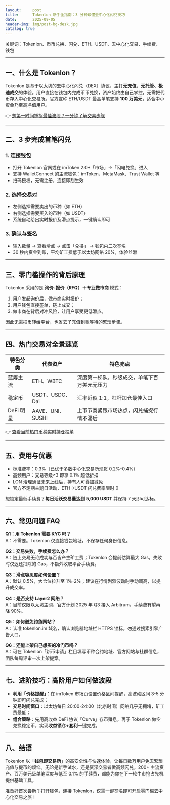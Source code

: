 ```yaml
---
layout:     post
title:      Tokenlon 新手全指南：3 分钟读懂去中心化闪兑技巧
date:       2025-09-05
header-img: img/post-bg-desk.jpg
catalog: true
---
```


关键词：Tokenlon、币币兑换、闪兑、ETH、USDT、去中心化交易、手续费、钱包

---

## 一、什么是 Tokenlon？  
Tokenlon 是基于以太坊的去中心化闪兑（DEX）协议，主打**无充值、无托管、极速成交**的体验。用户直接在钱包内完成币币兑换，资产始终由自己掌控，无需把代币存入中心化交易所。官方宣称 ETH/USDT 最高单笔支持 **100 万美元**，适合中小资金乃至高净值用户。

👉 [想第一时间捕捉最佳波段？一分钟了解交易步骤](https://okxdog.com/)

---

## 二、3 步完成首笔闪兑  
### 1. 连接钱包  
- 打开 Tokenlon 官网或在 imToken 2.0+「市场」→「闪电兑换」进入  
- 支持 WalletConnect 的主流钱包：imToken、MetaMask、Trust Wallet 等  
- 扫码授权，无需注册，连接即刻生效  

### 2. 选择交易对  
- 左侧选择需要卖出的币种（如 ETH）  
- 右侧选择需要买入的币种（如 USDT）  
- 系统自动给出实时报价及滑点提示，一键确认即可  

### 3. 确认与签名  
- 输入数量 → 查看滑点 → 点击「兑换」 → 钱包内二次签名  
- 30 秒内资金到账，平均矿工费低于以太坊网络 20%，体验丝滑  

---

## 三、零门槛操作的背后原理  
Tokenlon 采用的是 **询价-报价（RFQ）＋专业做市商** 模式：  
1. 用户发起询价后，做市商实时报价；  
2. 用户钱包直接签单，链上成交；  
3. 做市商在背后对冲风险，让用户享受更低滑点。  

因此无需把币转给平台，也省去了充值到账等待的繁琐步骤。

---

## 四、热门交易对全景速览  
| 特色分类 | 代表资产 | 特色亮点 |
|---|---|---|
| 蓝筹主流 | ETH、WBTC | 深度第一梯队，秒级成交，单笔下百万美元无压力 |
| 稳定币 | USDT、USDC、Dai | 汇率近似 1:1，杠杆加仓最佳入口 |
| DeFi 明星 | AAVE、UNI、SUSHI | 上币节奏紧跟市场热点，闪兑捕捉行情不滞后 |

👉 [查看当前热门币种实时持仓榜单](https://okxdog.com/)

---

## 五、费用与优惠  
- 标准费率：0.3%（已优于多数中心化交易所现货 0.2%-0.4%）  
- 高频用户：交易等级≥3 即享 0.1% 超低折扣  
- LON 治理通证未来上线后，持有人可叠加减免  
- 官方不定期主题日活动，ETH→USDT 闪兑费率限时 0  
  
想锁定最低手续费？**每日活跃交易量达到 5,000 USDT** 并保持 7 天即可达标。

---

## 六、常见问题 FAQ

**Q1：用 Tokenlon 需要 KYC 吗？**  
A：不需要。Tokenlon 仅连接钱包地址，不保存任何身份信息。  

**Q2：交易失败，手续费怎么办？**  
A：链上交易无论成功与否皆产生矿工费；Tokenlon 会提前估算最大 Gas，失败时仅返还扣除的 Gas，不额外收取平台手续费。  

**Q3：滑点容忍度如何设置？**  
A：默认 0.5%，大仓位拉升至 1%-2%；建议在行情剧烈波动时手动调高，以提升成交率。  

**Q4：是否支持 Layer2 网络？**  
A：目前仅限以太坊主网，官方计划 2025 年 Q3 接入 Arbitrum，手续费有望再降 90%。  

**Q5：如何避免钓鱼网站？**  
A：认准 tokenlon.im 域名，确认浏览器地址栏 HTTPS 锁标，勿通过搜索引擎广告入口。  

**Q6：还能上架自己想买的冷门币吗？**  
A：可在 Tokenlon「新币申请」栏目填写币种合约地址、官方网站与社群信息，团队每周评审一次上架提案。

---

## 七、进阶技巧：高阶用户如何做波段  
- **利用「价格提醒」**：在 imToken 市场页设置价格区间提醒，高波动区间 3-5 分钟即可闪兑完成；  
- **交易时间窗口**：以太坊每日 20:00-24:00（北京时间）网络几乎无拥堵，矿工费最低；  
- **组合策略**：先用高收益 DeFi 协议「Curve」存币赚息，再于 Tokenlon 做空兑换稳定币，实现**收益锁仓+套利**一键完成。  

---

## 八、结语  
Tokenlon 以「**钱包即交易所**」的高安全性与快速体验，让每日数万用户免去繁琐充值与提币的烦恼。无论是新手试水，还是资深交易者做高频闪兑，200+ 主流资产、百万美元级单笔深度与低至 0.1% 的手续费，都能为你在下一轮牛市抢占先机提供基础工具。

准备好首次尝新？打开钱包，连接 Tokenlon，仅需一键签名即可开启零门槛去中心化交易之旅！